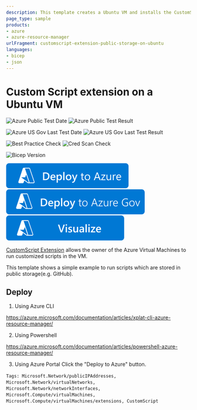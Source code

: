 ```yaml
---
description: This template creates a Ubuntu VM and installs the CustomScript extension
page_type: sample
products:
- azure
- azure-resource-manager
urlFragment: customscript-extension-public-storage-on-ubuntu
languages:
- bicep
- json
---
```

# Custom Script extension on a Ubuntu VM

![Azure Public Test Date](https://azurequickstartsservice.blob.core.windows.net/badges/quickstarts/microsoft.compute/customscript-extension-public-storage-on-ubuntu/PublicLastTestDate.svg)
![Azure Public Test Result](https://azurequickstartsservice.blob.core.windows.net/badges/quickstarts/microsoft.compute/customscript-extension-public-storage-on-ubuntu/PublicDeployment.svg)

![Azure US Gov Last Test Date](https://azurequickstartsservice.blob.core.windows.net/badges/quickstarts/microsoft.compute/customscript-extension-public-storage-on-ubuntu/FairfaxLastTestDate.svg)
![Azure US Gov Last Test Result](https://azurequickstartsservice.blob.core.windows.net/badges/quickstarts/microsoft.compute/customscript-extension-public-storage-on-ubuntu/FairfaxDeployment.svg)

![Best Practice Check](https://azurequickstartsservice.blob.core.windows.net/badges/quickstarts/microsoft.compute/customscript-extension-public-storage-on-ubuntu/BestPracticeResult.svg)
![Cred Scan Check](https://azurequickstartsservice.blob.core.windows.net/badges/quickstarts/microsoft.compute/customscript-extension-public-storage-on-ubuntu/CredScanResult.svg)

![Bicep Version](https://azurequickstartsservice.blob.core.windows.net/microsoft.compute/customscript-extension-public-storage-on-ubuntu/BicepVersion.svg)

[![Deploy To Azure](https://raw.githubusercontent.com/Azure/azure-quickstart-templates/master/1-CONTRIBUTION-GUIDE/images/deploytoazure.svg?sanitize=true)](https://portal.azure.com/#create/Microsoft.Template/uri/https%3A%2F%2Fraw.githubusercontent.com%2FAzure%2Fazure-quickstart-templates%2Fmaster%2Fquickstarts%2Fmicrosoft.compute%2Fcustomscript-extension-public-storage-on-ubuntu%2Fazuredeploy.json)
[![Deploy To Azure US Gov](https://raw.githubusercontent.com/Azure/azure-quickstart-templates/master/1-CONTRIBUTION-GUIDE/images/deploytoazuregov.svg?sanitize=true)](https://portal.azure.us/#create/Microsoft.Template/uri/https%3A%2F%2Fraw.githubusercontent.com%2FAzure%2Fazure-quickstart-templates%2Fmaster%2Fquickstarts%2Fmicrosoft.compute%2Fcustomscript-extension-public-storage-on-ubuntu%2Fazuredeploy.json)
[![Visualize](https://raw.githubusercontent.com/Azure/azure-quickstart-templates/master/1-CONTRIBUTION-GUIDE/images/visualizebutton.svg?sanitize=true)](http://armviz.io/#/?load=https%3A%2F%2Fraw.githubusercontent.com%2FAzure%2Fazure-quickstart-templates%2Fmaster%2Fquickstarts%2Fmicrosoft.compute%2Fcustomscript-extension-public-storage-on-ubuntu%2Fazuredeploy.json)

[CustomScript Extension](https://github.com/Azure/azure-linux-extensions/tree/master/CustomScript) allows the owner of the Azure Virtual Machines to run customized scripts in the VM.

This template shows a simple example to run scripts which are stored in public storage(e.g. GitHub).

## Deploy

1. Using Azure CLI

  https://azure.microsoft.com/documentation/articles/xplat-cli-azure-resource-manager/

2. Using Powershell

  https://azure.microsoft.com/documentation/articles/powershell-azure-resource-manager/

3. Using Azure Portal
  Click the "Deploy to Azure" button.

`Tags: Microsoft.Network/publicIPAddresses, Microsoft.Network/virtualNetworks, Microsoft.Network/networkInterfaces, Microsoft.Compute/virtualMachines, Microsoft.Compute/virtualMachines/extensions, CustomScript`
